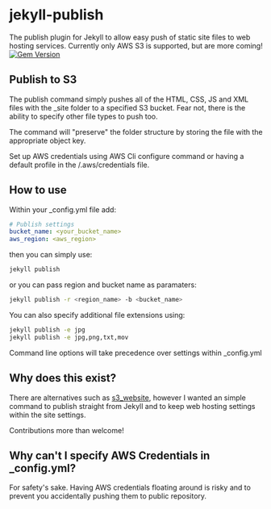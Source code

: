 # jekyll-publish
The publish plugin for Jekyll to allow easy push of static site files to web hosting services.
Currently only AWS S3 is supported, but are more coming!
[![Gem Version](https://badge.fury.io/rb/jekyll-publish.svg)](https://badge.fury.io/rb/jekyll-publish)

## Publish to S3
The publish command simply pushes all of the HTML, CSS, JS and XML files with the \_site folder to a specified S3 bucket. Fear not, there is the ability to specify other file types to push too.

The command will "preserve" the folder structure by storing the file with the appropriate object key.

Set up AWS credentials using AWS Cli configure command or having a default profile in the /.aws/credentials file.

## How to use
Within your \_config.yml file add:
```yaml
# Publish settings
bucket_name: <your_bucket_name>
aws_region: <aws_region>
```
then you can simply use:
```bash
jekyll publish
```
or you can pass region and bucket name as paramaters:
```bash
jekyll publish -r <region_name> -b <bucket_name>
```
You can also specify additional file extensions using:
```bash
jekyll publish -e jpg
jekyll publish -e jpg,png,txt,mov
```
Command line options will take precedence over settings within \_config.yml

## Why does this exist?
There are alternatives such as [s3_website](https://github.com/laurilehmijoki/s3_website), however I wanted an simple command to publish straight from Jekyll and to keep web hosting settings within the site settings.

Contributions more than welcome!

## Why can't I specify AWS Credentials in \_config.yml?
For safety's sake. Having AWS credentials floating around is risky and to prevent you accidentally pushing them to public repository.
